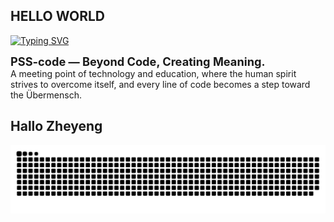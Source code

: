 ## HELLO WORLD
[![Typing SVG](https://readme-typing-svg.herokuapp.com?font=Fira+Code&size=20&pause=1000&color=3AD303&width=700&lines=I'm+a+Mechanical+Engineering+Grad;I'm+a+Future+CAD%2FCAM%2FCAE+Designer;I'm+a+Future+Wizard+Engineering;I'm+interested+in+research+and+academic+writing;I'm+a+Manufacturing+and+Education+Explorer;I'm+a+Technical+Trainer+in+the+Making;I'm+a+Coding+and+Tech+Enthusiast)](https://github.com/PSS-code)

<p align="left">
  <strong style="font-size: 1.3em;">PSS-code — Beyond Code, Creating Meaning.</strong><br>
  A meeting point of technology and education, where the human spirit strives to overcome itself, and every line of code becomes a step toward the Übermensch.
</p>

## Hallo Zheyeng
<img src="https://raw.githubusercontent.com/PSS-code/PSS-code/main/output/snake.svg" alt="Snake animation" />
